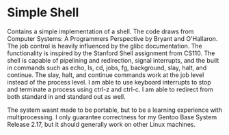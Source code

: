 # Simple Shell
Contains a simple implementation of a shell. The code draws from Computer Systems: A Programmers Perspective by Bryant and 
O'Hallaron. The job control is heavily influenced by the glibc documentation. The functionality is inspired by the Stanford Shell
assignment from CS110. The shell is capable of pipelining and redirection, signal interrupts, and the built in commands such as
echo, ls, cd, jobs, fg, background, slay, halt, and continue. The slay, halt, and continue commands work at the job level instead
of the process level. I am able to use keyboard interrupts to stop and terminate a process using ctrl-z and ctrl-c. I am able to
redirect from both standard in and standard out as well.

The system wasnt made to be portable, but to be a learning experience with multiprocessing. I only guarantee correctness for my Gentoo Base System Release 2.17, but it should generally work on other Linux machines. 
